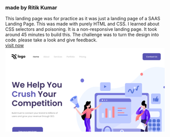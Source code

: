 ### made by Ritik Kumar
This landing page was for practice as it was just a landing page of a SAAS Landing Page. This was made with purely HTML and CSS. I learned about CSS selectors and poisoning. It is a non-responsive landing page. It took around 45 minutes to build this. The challenge was to turn the design into code. please take a look and give feedback.
<br>
[visit now](https://saas-landing-page-jsbootcamp.netlify.app/)
![thumbnail](https://raw.githubusercontent.com/RitikSinha/saas-project-04/master/thumbnail.png)
